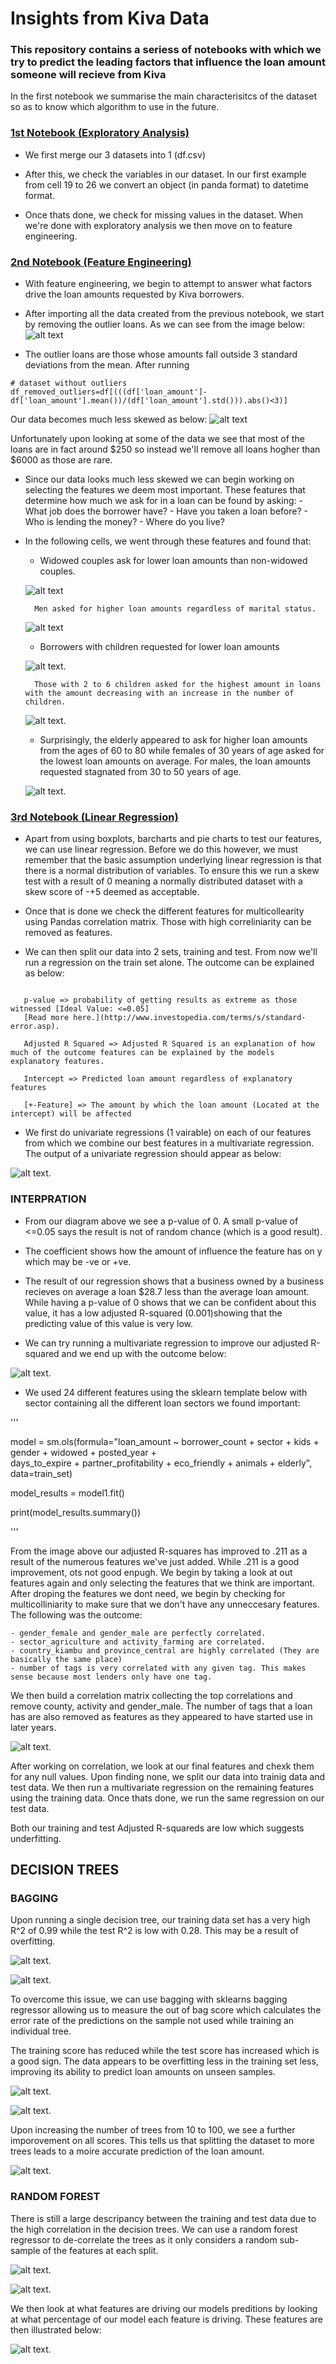# Insights from Kiva Data

### This repository contains a seriess of notebooks with which we try to predict the leading factors that influence the loan amount someone will recieve from Kiva

In the first notebook we summarise the main characterisitcs of the dataset so as to know which algorithm to use in the future.

### [1st Notebook (Exploratory Analysis)](exploratory_analysis.ipynb)

- We first merge our 3 datasets into 1 (df.csv)

- After this, we check the variables in our dataset. In our first example from cell 19 to 26 we convert an object (in panda format) to datetime format.

- Once thats done, we check for missing values in the dataset. When we're done with exploratory analysis we then move on to feature engineering.


### [2nd Notebook (Feature Engineering)](exploratory_analysis.ipynb)

- With feature engineering, we begin to attempt to answer what factors drive the loan amounts requested by Kiva borrowers.

- After importing all the data created from the previous notebook, we start by removing the outlier loans. As we can see from the image below:
![alt text](https://github.com/anthonymiyoro/kivaData/blob/master/photos/pic1.png "pic 1")

- The outlier loans are those whose amounts fall outside 3 standard deviations from the mean. After running 
```
# dataset without outliers
df_removed_outliers=df[(((df['loan_amount']-df['loan_amount'].mean())/(df['loan_amount'].std())).abs()<3)] 

```
Our data becomes much less skewed as below:
![alt text](https://github.com/anthonymiyoro/kivaData/blob/master/photos/pic2.png "Data Skewness")

Unfortunately upon looking at some of the data we see that most of the loans are in fact around $250 so instead we'll remove all loans hogher than $6000 as those are rare. 

- Since our data looks much less skewed we can begin working on selecting the features we deem most important. These features that determine how much we ask for in a loan can be found by asking:
			- What job does the borrower have?
			- Have you taken a loan before?
			- Who is lending the money?
			- Where do you live?

- In the following cells, we went through these features and found that:

	- Widowed couples ask for lower loan amounts than non-widowed couples.

	![alt text](https://github.com/anthonymiyoro/kivaData/blob/master/photos/pic4.png "Marital Status")

		Men asked for higher loan amounts regardless of marital status.

	![alt text](https://github.com/anthonymiyoro/kivaData/blob/master/photos/pic9.png "Marital Status 2")

	- Borrowers with children requested for lower loan amounts

	![alt text](https://github.com/anthonymiyoro/kivaData/blob/master/photos/pic6.png "Children Loan amounts").

		Those with 2 to 6 children asked for the highest amount in loans with the amount decreasing with an increase in the number of children.

	![alt text](https://github.com/anthonymiyoro/kivaData/blob/master/photos/pic10.png "Children Loan amounts2").

	- Surprisingly, the elderly appeared to ask for higher loan amounts from the ages of 60 to 80 while females of 30 years of age asked for the lowest loan amounts on average. For males, the loan amounts requested stagnated from 30 to 50 years of age.

	![alt text](https://github.com/anthonymiyoro/kivaData/blob/master/photos/pic11.png "Loan amounts requested by age").


### [3rd Notebook (Linear Regression)](linear_regression.ipynb)

- Apart from using boxplots, barcharts and pie charts to test our features, we can use linear regression. Before we do this however, we must remember that the basic assumption underlying linear regression is that there is a normal distribution of variables. To ensure this we run a skew test with a result of 0 meaning a normally distributed dataset with a skew score of -+5 deemed as acceptable.

- Once that is done we check the different features for multicollearity using Pandas correlation matrix. Those with high correliniarity can be removed as features.

- We can then split our data into 2 sets, training and test. From now we'll run a regression on the train set alone. The outcome can be explained as below:

```

   p-value => probability of getting results as extreme as those witnessed [Ideal Value: <=0.05]
   [Read more here.](http://www.investopedia.com/terms/s/standard-error.asp). 

   Adjusted R Squared => Adjusted R Squared is an explanation of how much of the outcome features can be explained by the models explanatory features.

   Intercept => Predicted loan amount regardless of explanatory features

   [+-Feature] => The amount by which the loan amount (Located at the intercept) will be affected

```
- We first do univariate regressions (1 vairable) on each of our features from which we combine our best features in a multivariate regression. The output of a univariate regression should appear as below:

![alt text](https://github.com/anthonymiyoro/kivaData/blob/master/photos/pic%2012.png "Unvariate Regression").

### INTERPRATION
- From our diagram above we see a p-value of 0. A small p-value of <=0.05 says the result is not of random chance (which is a good result).
- The coefficient shows how the amount of influence the feature has on y which may be -ve or +ve.

- The result of our regression shows that a business owned by a business recieves on average a loan $28.7 less than the average loan amount. While having a p-value of 0 shows that we can be confident about this value, it has a low adjusted R-squared (0.001)showing that the predicting value of this value is very low. 

- We can try running a multivariate regression to improve our adjusted R-squared and we end up with the outcome below:

![alt text](https://github.com/anthonymiyoro/kivaData/blob/master/photos/pic13.png "Multivariate Regression").

- We used 24 different features using the sklearn template below with sector containing all the different loan sectors we found important:

'''

model = sm.ols(formula="loan_amount ~ borrower_count + sector + kids + gender + widowed + posted_year +\
                days_to_expire + partner_profitability + eco_friendly + animals + elderly", data=train_set)

model_results = model1.fit()

print(model_results.summary())


'''

From the image above our adjusted R-squares has improved to .211 as a result of the numerous features we've just added.
While .211 is a good improvement, ots not good enpugh. We begin by taking a look at out features again and only selecting the features that we think are important. After droping the features we dont need, we begin by checking for multicolliniarity to make sure that we don't have any unneccesary features. The following was the outcome:

	- gender_female and gender_male are perfectly correlated. 
	- sector_agriculture and activity_farming are correlated.
	- country_kiambu and province_central are highly correlated (They are basically the same place)
	- number of tags is very correlated with any given tag. This makes sense because most lenders only have one tag.

We then build a correlation matrix collecting the top correlations and remove county, activity and gender_male. The number of tags that a loan has are also removed as features as they appeared to have started use in later years.

![alt text](https://github.com/anthonymiyoro/kivaData/blob/master/photos/pic14.png "Loan amounts requested by age").

After working on correlation, we look at our final features and chexk them for any null values. Upon finding none, we split our data into trainig data and test data. We then run a multivariate regression on the remaining features using the training data. Once thats done, we run the same regression on our test data.

Both our training and test Adjusted R-squareds are low which suggests underfitting.

## DECISION TREES

### BAGGING
Upon running a single decision tree, our training data set has a very high R^2 of 0.99 while the test R^2 is low with 0.28. This may be a result of overfitting. 

![alt text](https://github.com/anthonymiyoro/kivaData/blob/master/photos/training.png "Training results").

![alt text](https://github.com/anthonymiyoro/kivaData/blob/master/photos/test2.png "Testing results").

To overcome this issue, we can use bagging with sklearns bagging regressor allowing us to measure the out of bag score which calculates the error rate of the predictions on the sample not used while training an individual tree. 

The training score has reduced while the test score has increased which is a good sign. The data appears to be overfitting less in the training set less, improving its ability to predict loan amounts on unseen samples.

![alt text](https://github.com/anthonymiyoro/kivaData/blob/master/photos/training2.png "Training results 2").

![alt text](https://github.com/anthonymiyoro/kivaData/blob/master/photos/test2.png "Testing results 2").

Upon increasing the number of trees from 10 to 100, we see a further imporovement on all scores. This tells us that splitting the dataset to more trees leads to a moire accurate prediction of the loan amount.

![alt text](https://github.com/anthonymiyoro/kivaData/blob/master/photos/splitting.png "Spliting results").

### RANDOM FOREST

There is still a large descripancy between the training and test data due to the high correlation in the decision trees. We can use a random forest regressor to de-correlate the trees as it only considers a random sub-sample of the features at each split.

![alt text](https://github.com/anthonymiyoro/kivaData/blob/master/photos/training3.png "Training results 3").

![alt text](https://github.com/anthonymiyoro/kivaData/blob/master/photos/test3.png "Testing results 3").


We then look at what features are driving our models preditions by looking at what percentage of our model each feature is driving. These features are then illustrated below:

![alt text](https://github.com/anthonymiyoro/kivaData/blob/master/photos/features.png "Explanatory features").











